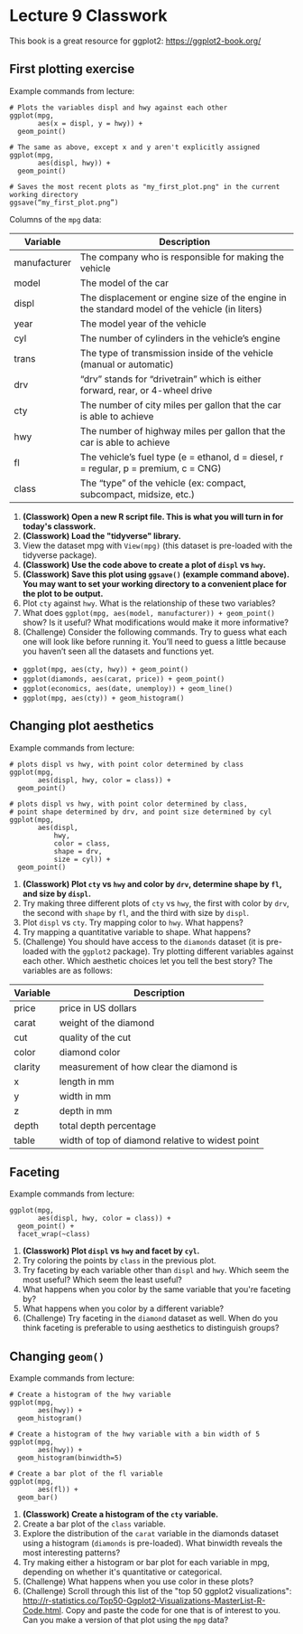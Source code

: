 # Lecture 9 Classwork

This book is a great resource for ggplot2: https://ggplot2-book.org/ 

## First plotting exercise
Example commands from lecture:
```
# Plots the variables displ and hwy against each other
ggplot(mpg,
       aes(x = displ, y = hwy)) + 
  geom_point()
  
# The same as above, except x and y aren't explicitly assigned
ggplot(mpg,
       aes(displ, hwy)) + 
  geom_point()

# Saves the most recent plots as "my_first_plot.png" in the current working directory
ggsave(“my_first_plot.png”)
```
Columns of the `mpg` data:

| **Variable** | **Description** |
----|---
| manufacturer | The company who is responsible for making the vehicle |
| model | The model of the car |
| displ | The displacement or engine size of the engine in the standard model of the vehicle (in liters) |
| year | The model year of the vehicle  |
| cyl | The number of cylinders in the vehicle’s engine |
| trans | The type of transmission inside of the vehicle (manual or automatic) |
| drv | “drv” stands for “drivetrain” which is either forward, rear, or 4-wheel drive |
| cty | The number of city miles per gallon that the car is able to achieve|
| hwy | The number of highway miles per gallon that the car is able to achieve|
| fl | The vehicle’s fuel type (e = ethanol, d = diesel, r = regular, p = premium, c = CNG) |
| class | The “type” of the vehicle (ex: compact, subcompact, midsize, etc.) |

1. **(Classwork) Open a new R script file. This is what you will turn in for today's classwork.**
2. **(Classwork) Load the "tidyverse" library.**
3. View the dataset mpg with `View(mpg)` (this dataset is pre-loaded with the tidyverse package).
4. **(Classwork) Use the code above to create a plot of `displ` vs `hwy`.**
5. **(Classwork) Save this plot using `ggsave()` (example command above). You may want to set your working directory to a convenient place for the plot to be output.**
6. Plot `cty` against `hwy`. What is the relationship of these two variables?
7. What does `ggplot(mpg, aes(model, manufacturer)) + geom_point()` show? Is it useful? What modifications would make it more informative?
8. (Challenge) Consider the following commands. Try to guess what each one will look like before running it. You’ll need to guess a little because you haven’t seen all the datasets and functions yet.
* `ggplot(mpg, aes(cty, hwy)) + geom_point()`
* `ggplot(diamonds, aes(carat, price)) + geom_point()`
* `ggplot(economics, aes(date, unemploy)) + geom_line()`
* `ggplot(mpg, aes(cty)) + geom_histogram()`

## Changing plot aesthetics
Example commands from lecture:
```
# plots displ vs hwy, with point color determined by class
ggplot(mpg,
       aes(displ, hwy, color = class)) + 
  geom_point()

# plots displ vs hwy, with point color determined by class,
# point shape determined by drv, and point size determined by cyl
ggplot(mpg,
       aes(displ, 
           hwy, 
           color = class, 
           shape = drv, 
           size = cyl)) + 
  geom_point()
```

1. **(Classwork) Plot `cty` vs `hwy` and color by `drv`, determine shape by `fl`, and size by `displ`.**
2. Try making three different plots of `cty` vs `hwy`, the first with color by `drv`, the second with `shape` by `fl`, and the third with size by `displ`.
3. Plot `displ` vs `cty`. Try mapping color to `hwy`. What happens?
4. Try mapping a quantitative variable to shape. What happens?
5. (Challenge) You should have access to the `diamonds` dataset (it is pre-loaded with the `ggplot2` package). Try plotting different variables against each other. Which aesthetic choices let you tell the best story? The variables are as follows:


| **Variable** | **Description** |
--------------- | -----------
| price | price in US dollars |
| carat | weight of the diamond |
| cut | quality of the cut |
| color | diamond color |
| clarity | measurement of how clear the diamond is |
| x | length in mm |
| y | width in mm |
| z | depth in mm |
| depth | total depth percentage |
| table | width of top of diamond relative to widest point |


## Faceting
Example commands from lecture:
```
ggplot(mpg,
       aes(displ, hwy, color = class)) + 
  geom_point() +
  facet_wrap(~class)
```
1. **(Classwork) Plot `displ` vs `hwy` and facet by `cyl`.**
2. Try coloring the points by `class` in the previous plot.
3. Try faceting by each variable other than `displ` and `hwy`. Which seem the most useful? Which seem the least useful?
4. What happens when you color by the same variable that you're faceting by?
5. What happens when you color by a different variable?
6. (Challenge) Try faceting in the `diamond` dataset as well. When do you think faceting is preferable to using aesthetics to distinguish groups?

## Changing `geom()`
Example commands from lecture:
```
# Create a histogram of the hwy variable
ggplot(mpg,
       aes(hwy)) +
  geom_histogram()
  
# Create a histogram of the hwy variable with a bin width of 5
ggplot(mpg,
       aes(hwy)) +
  geom_histogram(binwidth=5)
  
# Create a bar plot of the fl variable
ggplot(mpg,
       aes(fl)) +
  geom_bar()
```
1. **(Classwork) Create a histogram of the `cty` variable.** 
2. Create a bar plot of the `class` variable.
3. Explore the distribution of the `carat` variable in the diamonds dataset using a histogram (`diamonds` is pre-loaded). What binwidth reveals the most interesting patterns?
4. Try making either a histogram or bar plot for each variable in mpg, depending on whether it's quantitative or categorical.
5. (Challenge) What happens when you use color in these plots?
6. (Challenge) Scroll through this list of the "top 50 ggplot2 visualizations": http://r-statistics.co/Top50-Ggplot2-Visualizations-MasterList-R-Code.html. Copy and paste the code for one that is of interest to you. Can you make a version of that plot using the `mpg` data? 
